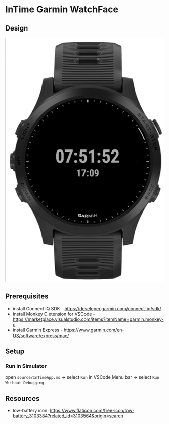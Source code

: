 # InTime Garmin WatchFace

## Design 

![design photo](/design.png)

## Prerequisites

* install Connect IQ SDK - https://developer.garmin.com/connect-iq/sdk/
* install Monkey C etension for VSCode - https://marketplace.visualstudio.com/items?itemName=garmin.monkey-c
* install Garmin Express - https://www.garmin.com/en-US/software/express/mac/

## Setup 

### Run in Simulator

open ```source/InTimeApp.ms``` -> select ```Run``` in VSCode Menu bar -> select ```Run Without Debugging```

## Resources

* low-battery icon: https://www.flaticon.com/free-icon/low-battery_3103384?related_id=3103564&origin=search